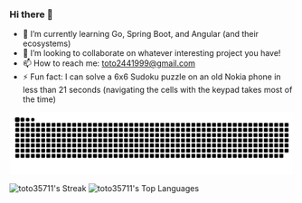 ### Hi there 👋

- 🌱 I’m currently learning Go, Spring Boot, and Angular (and their ecosystems)
- 👯 I’m looking to collaborate on whatever interesting project you have!
- 📫 How to reach me: toto2441999@gmail.com
- ⚡ Fun fact: I can solve a 6x6 Sudoku puzzle on an old Nokia phone in less than 21 seconds (navigating the cells with the keypad takes most of the time)

![snake gif](https://github.com/Toto35711/Toto35711/blob/output/github-snake-dark.svg)

![toto35711's Streak](https://github-readme-streak-stats.herokuapp.com/?user=toto35711&theme=vue-dark&hide_border=true)
![toto35711's Top Languages](https://github-readme-stats.vercel.app/api/top-langs/?username=toto35711&theme=vue-dark&show_icons=true&hide_border=true&layout=compact)
